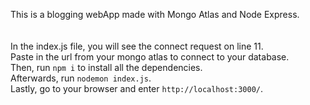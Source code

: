 This is a blogging webApp made with Mongo Atlas and Node Express.<br><br><br>
In the index.js file, you will see the connect request on line 11. <br>
Paste in the url from your mongo atlas to connect to your database.<br>
Then, run `npm i` to install all the dependencies.<br>
Afterwards, run `nodemon index.js`.<br>
Lastly, go to your browser and enter `http://localhost:3000/`.
